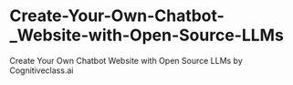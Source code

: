# Create-Your-Own-Chatbot-_Website-with-Open-Source-LLMs
Create Your Own Chatbot Website with Open Source LLMs by Cognitiveclass.ai
